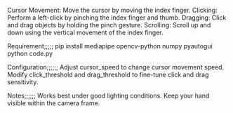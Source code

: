 Cursor Movement: Move the cursor by moving the index finger.
Clicking: Perform a left-click by pinching the index finger and thumb.
Dragging: Click and drag objects by holding the pinch gesture.
Scrolling: Scroll up and down using the vertical movement of the index finger.

Requirement;;;;;
pip install mediapipe opencv-python numpy pyautogui
python code.py

Configuration;;;;;;
Adjust cursor_speed to change cursor movement speed.
Modify click_threshold and drag_threshold to fine-tune click and drag sensitivity.

Notes;;;;;;
Works best under good lighting conditions.
Keep your hand visible within the camera frame.
